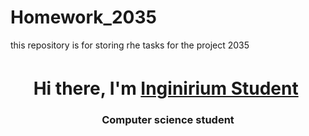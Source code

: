 # Homework_2035
this repository is for storing rhe tasks for the project 2035
<h1 align="center">Hi there, I'm <a href="https://inginirium.ru/"target="_blank">Inginirium Student</a>
  <img scr="https://raw.githubusercontent.com/blackcater/blackcater/main/images/Hi.gif"height="32"/></h1>
  <h3 align="center">Computer science student</h3>
